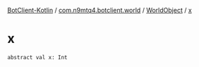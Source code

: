 [BotClient-Kotlin](../../index.md) / [com.n9mtq4.botclient.world](../index.md) / [WorldObject](index.md) / [x](.)


# x

`abstract val x: Int`


